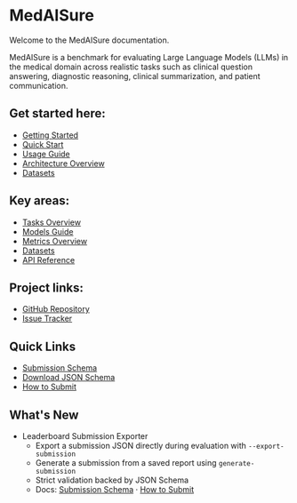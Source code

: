 # MedAISure

Welcome to the MedAISure documentation.

MedAISure is a benchmark for evaluating Large Language Models (LLMs) in the medical domain across realistic tasks such as clinical question answering, diagnostic reasoning, clinical summarization, and patient communication.

## Get started here:

- [Getting Started](getting_started.md)
- [Quick Start](quick_start.md)
- [Usage Guide](usage.md)
- [Architecture Overview](architecture.md)
- [Datasets](datasets/overview.md)

## Key areas:

- [Tasks Overview](tasks/overview.md)
- [Models Guide](models/model_interface.md)
- [Metrics Overview](metrics/overview.md)
- [Datasets](datasets/overview.md)
- [API Reference](api/overview.md)

## Project links:

- [GitHub Repository](https://github.com/junaidi-ai/MedAISure)
- [Issue Tracker](https://github.com/junaidi-ai/MedAISure/issues)

## Quick Links

- [Submission Schema](submission_schema.md)
- [Download JSON Schema](schema/submission.schema.json)
- [How to Submit](leaderboard/how_to_submit.md)

## What's New

- Leaderboard Submission Exporter
  - Export a submission JSON directly during evaluation with `--export-submission`
  - Generate a submission from a saved report using `generate-submission`
  - Strict validation backed by JSON Schema
  - Docs: [Submission Schema](submission_schema.md) · [How to Submit](leaderboard/how_to_submit.md)
